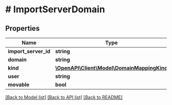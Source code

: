 # # ImportServerDomain

## Properties

Name | Type | Description | Notes
------------ | ------------- | ------------- | -------------
**import_server_id** | **string** |  |
**domain** | **string** |  |
**kind** | [**\OpenAPI\Client\Model\DomainMappingKind**](DomainMappingKind.md) |  |
**user** | **string** |  |
**movable** | **bool** |  |

[[Back to Model list]](../../README.md#models) [[Back to API list]](../../README.md#endpoints) [[Back to README]](../../README.md)

